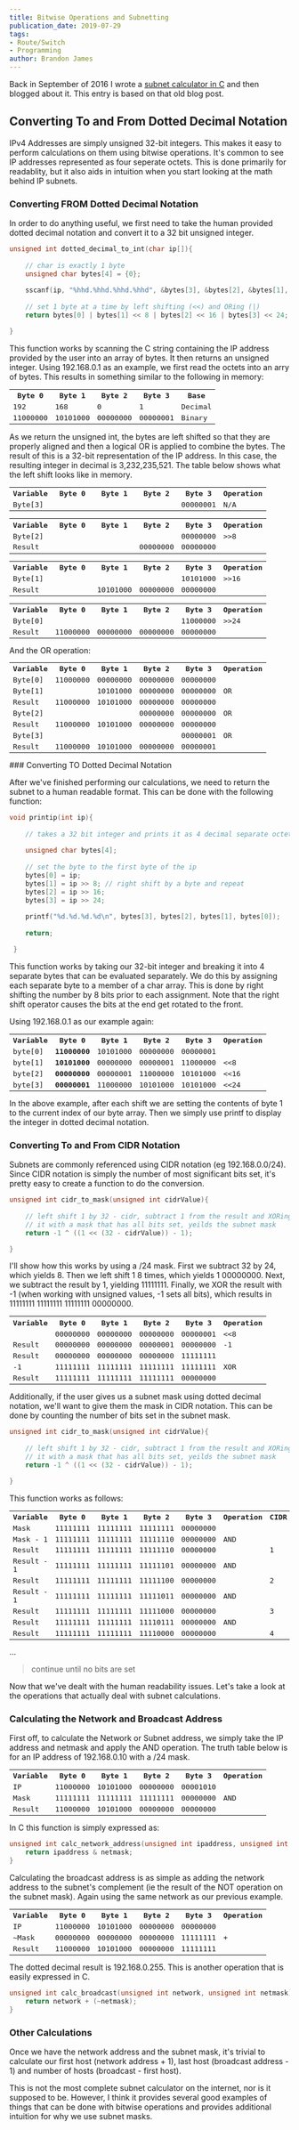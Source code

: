 ```yaml
---
title: Bitwise Operations and Subnetting
publication_date: 2019-07-29
tags:
- Route/Switch
- Programming
author: Brandon James
---
```


Back in September of 2016 I wrote a [subnet calculator in C](https://github.com/bjames/subnet) and then blogged about it. This entry is based on that old blog post.

## Converting To and From Dotted Decimal Notation

IPv4 Addresses are simply unsigned 32-bit integers. This makes it easy to perform calculations on them using bitwise operations. It's common to see IP addresses represented as four seperate octets. This is done primarily for readablity, but it also aids in intuition when you start looking at the math behind IP subnets. 

### Converting FROM Dotted Decimal Notation

In order to do anything useful, we first need to take the human provided dotted decimal notation and convert it to a 32 bit unsigned integer. 

```c
unsigned int dotted_decimal_to_int(char ip[]){
 
    // char is exactly 1 byte
    unsigned char bytes[4] = {0};
    
    sscanf(ip, "%hhd.%hhd.%hhd.%hhd", &bytes[3], &bytes[2], &bytes[1], &bytes[0]);
    
    // set 1 byte at a time by left shifting (<<) and ORing (|)
    return bytes[0] | bytes[1] << 8 | bytes[2] << 16 | bytes[3] << 24;

}
```

This function works by scanning the C string containing the IP address provided by the user into an array of bytes. It then returns an unsigned integer. Using 192.168.0.1 as an example, we first read the octets into an arry of bytes. This results in something similar to the following in memory:

<div class=table_wrap>
    <table style="font-family:monospace">
      <tr>
        <th>Byte 0</th>
        <th>Byte 1</th>
        <th>Byte 2</th>
        <th>Byte 3</th>
        <th>Base</th>
      </tr>
      <tr>
        <td>192</td>
        <td>168</td>
        <td>0</td>
        <td>1</td>
        <td>Decimal</td>
      </tr>
      <tr>
        <td>11000000<br></td>
        <td>10101000</td>
        <td>00000000</td>
        <td>00000001</td>
        <td>Binary</td>
      </tr>
    </table>
</div>

As we return the unsigned int, the bytes are left shifted so that they are properly aligned and then a logical OR is applied to combine the bytes. The result of this is a 32-bit representation of the IP address. In this case, the resulting integer in decimal is 3,232,235,521. The table below shows what the left shift looks like in memory. 

<div class=table_wrap>
<table style="font-family:monospace">
 <tbody>
 <tr>
 <th>Variable</th>
 <th>Byte 0</th>
 <th>Byte 1</th>
 <th>Byte 2</th>
 <th>Byte 3</th>
 <th>Operation</th>
 </tr>
 <tr>
 <td>Byte[3]</td>
 <td><span style="visibility: hidden;">00000000</span></td>
 <td><span style="visibility: hidden;">00000000</span></td>
 <td><span style="visibility: hidden;">00000000</span></td>
 <td>00000001</td>
 <td>N/A</td>
 </tr>
 </tbody>
 </table>
</div>
<div class=table_wrap>
<table style="font-family:monospace">
 <tbody>
 <tr>
 <th>Variable</th>
 <th>Byte 0</th>
 <th>Byte 1</th>
 <th>Byte 2</th>
 <th>Byte 3</th>
 <th>Operation</th>
 </tr>
 <tr>
 <td>Byte[2]</td>
 <td><span style="visibility: hidden;">00000000</span></td>
 <td><span style="visibility: hidden;">00000000</span></td>
 <td><span style="visibility: hidden;">00000000</span></td>
 <td>00000000</td>
 <td>>>8</td>
 </tr>
 <tr>
 <td>Result</td>
 <td></td>
 <td></td>
 <td>00000000</td>
 <td>00000000</td>
 <td></td>
 </tr>
 </tbody>
 </table>
</div>
<div class=table_wrap>
<table style="font-family:monospace">
 <tbody>
 <tr>
 <th>Variable</th>
 <th>Byte 0</th>
 <th>Byte 1</th>
 <th>Byte 2</th>
 <th>Byte 3</th>
 <th>Operation</th>
 </tr>
 <tr>
 <td>Byte[1]</td>
 <td><span style="visibility: hidden;">00000000</span></td>
 <td><span style="visibility: hidden;">00000000</span></td>
 <td><span style="visibility: hidden;">00000000</span></td>
 <td>10101000</td>
 <td>>>16</td>
 </tr>
 <tr>
 <td>Result</td>
 <td></td>
 <td>10101000</td>
 <td>00000000</td>
 <td>00000000</td>
 <td></td>
 </tr>
 </tbody>
 </table>
</div>
<div class=table_wrap>
<table style="font-family:monospace">
 <tbody>
 <tr>
 <th>Variable</th>
 <th>Byte 0</th>
 <th>Byte 1</th>
 <th>Byte 2</th>
 <th>Byte 3</th>
 <th>Operation</th>
 </tr>
 <tr>
 <td>Byte[0]</td>
 <td></td>
 <td></td>
 <td></td>
 <td>11000000</td>
 <td>>>24</td>
 </tr>
 <tr>
 <td>Result</td>
 <td>11000000</td>
 <td>00000000</td>
 <td>00000000</td>
 <td>00000000</td>
 <td></td>
 </tr>
 </tbody>
 </table>
</div>
 And the OR operation:
<div class=table_wrap>
 <table style="font-family:monospace">
 <tbody>
 <tr>
 <th>Variable</th>
 <th>Byte 0</th>
 <th>Byte 1</th>
 <th>Byte 2</th>
 <th>Byte 3</th>
 <th>Operation</th>
 </tr>
 <tr>
 <td>Byte[0]</td>
 <td>11000000</td>
 <td>00000000</td>
 <td>00000000</td>
 <td>00000000</td>
 <td></td>
 </tr>
 <tr>
 <td>Byte[1]</td>
 <td></td>
 <td>10101000</td>
 <td>00000000</td>
 <td>00000000</td>
 <td>OR</td>
 </tr>
 <tr>
 <td>Result</td>
 <td>11000000</td>
 <td>10101000</td>
 <td>00000000</td>
 <td>00000000</td>
 <td></td>
 </tr>
 <tr>
 <td>Byte[2]</td>
 <td></td>
 <td></td>
 <td>00000000</td>
 <td>00000000</td>
 <td>OR</td>
 </tr>
 <tr>
 <td>Result</td>
 <td>11000000</td>
 <td>10101000</td>
 <td>00000000</td>
 <td>00000000</td>
 <td></td>
 </tr>
 <tr>
 <td>Byte[3]</td>
 <td></td>
 <td></td>
 <td></td>
 <td>00000001</td>
 <td>OR</td>
 </tr>
 <tr>
 <td>Result</td>
 <td>11000000</td>
 <td>10101000</td>
 <td>00000000</td>
 <td>00000001</td>
 <td></td>
 </tr>
 </tbody>
 </table>
</div>
### Converting TO Dotted Decimal Notation

After we've finished performing our calculations, we need to return the subnet to a human readable format. This can be done with the following function:

```c
void printip(int ip){
 
    // takes a 32 bit integer and prints it as 4 decimal separate octets
    
    unsigned char bytes[4];
    
    // set the byte to the first byte of the ip
    bytes[0] = ip;
    bytes[1] = ip >> 8; // right shift by a byte and repeat
    bytes[2] = ip >> 16;
    bytes[3] = ip >> 24;
    
    printf("%d.%d.%d.%d\n", bytes[3], bytes[2], bytes[1], bytes[0]);
    
    return;

 }
```

This function works by taking our 32-bit integer and breaking it into 4 separate bytes that can be evaluated separately. We do this by assigning each separate byte to a member of a char array. This is done by right shifting the number by 8 bits prior to each assignment. Note that the right shift operator causes the bits at the end get rotated to the front.

Using 192.168.0.1 as our example again:
<div class=table_wrap>
<table style="font-family:monospace">
    <tr>
        <th>Variable</th>
        <th>Byte 0</th>
        <th>Byte 1</th>
        <th>Byte 2</th>
        <th>Byte 3</th>
        <th>Operation</th>
    </tr>
    <tr>
        <td>byte[0]</td>
        <td><strong>11000000</strong></td>
        <td>10101000</td>
        <td>00000000</td>
        <td>00000001</td>
        <td></td>
    </tr>
    <tr>
        <td>byte[1]</td>
        <td><strong>10101000</strong></td>
        <td>00000000</td>
        <td>00000001</td>
        <td>11000000</td>
        <td><<8</td>
    </tr>
    <tr>
        <td>byte[2]</td>
        <td><strong>00000000</strong></td>
        <td>00000001</td>
        <td>11000000</td>
        <td>10101000</td>
        <td><<16</td>
    </tr>
    <tr>
        <td>byte[3]</td>
        <td><strong>00000001</strong></td>
        <td>11000000</td>
        <td>10101000</td>
        <td>10101000</td>
        <td><<24</td>
    </tr>
</table>
</div>
In the above example, after each shift we are setting the contents of byte 1 to the current index of our byte array. Then we simply use printf to display the integer in dotted decimal notation. 

### Converting To and From CIDR Notation

Subnets are commonly referenced using CIDR notation (eg 192.168.0.0/24). Since CIDR notation is simply the number of most significant bits set, it's pretty easy to create a function to do the conversion.

```c
unsigned int cidr_to_mask(unsigned int cidrValue){ 
    
    // left shift 1 by 32 - cidr, subtract 1 from the result and XORing
    // it with a mask that has all bits set, yeilds the subnet mask
    return -1 ^ ((1 << (32 - cidrValue)) - 1);

}
```

I'll show how this works by using a /24 mask. First we subtract 32 by 24, which yields 8. Then we left shift 1 8 times, which yields 1 00000000. Next, we subtract the result by 1, yielding 11111111. Finally, we XOR the result with -1 (when working with unsigned values, -1 sets all bits), which results in 11111111 11111111 11111111 00000000.
<div class=table_wrap>
<table style="font-family:monospace">
 <tr>
 <th>Variable</th>
 <th>Byte 0</th>
 <th>Byte 1</th>
 <th>Byte 2</th>
 <th>Byte 3</th>
 <th>Operation</th>
 </tr>
 <tr>
 <td></td>
 <td>00000000</td>
 <td>00000000</td>
 <td>00000000</td>
 <td>00000001</td>
 <td><<8</td>
 </tr>
 <tr>
 <td>Result</td>
 <td>00000000</td>
 <td>00000000</td>
 <td>00000001</td>
 <td>00000000</td>
 <td>-1</td>
 </tr>
 <tr>
 <td>Result</td>
 <td>00000000</td>
 <td>00000000</td>
 <td>00000000</td>
 <td>11111111</td>
 <td></td>
 </tr>
 <tr>
 <td>-1</td>
 <td> 11111111</td>
 <td> 11111111</td>
 <td>11111111</td>
 <td>11111111</td>
 <td>XOR</td>
 </tr>
 <tr>
 <td>Result</td>
 <td>11111111</td>
 <td>11111111</td>
 <td>11111111</td>
 <td>00000000</td>
 <td></td>
 </tr>
 </table>
</div>
 Additionally, if the user gives us a subnet mask using dotted decimal notation, we'll want to give them the mask in CIDR notation. This can be done by counting the number of bits set in the subnet mask.  

```c
unsigned int cidr_to_mask(unsigned int cidrValue){
 
    // left shift 1 by 32 - cidr, subtract 1 from the result and XORing
    // it with a mask that has all bits set, yeilds the subnet mask
    return -1 ^ ((1 << (32 - cidrValue)) - 1);

}
```

This function works as follows:
<div class=table_wrap>
<table style="font-family:monospace">
 <tr>
 <th>Variable</th>
 <th>Byte 0</th>
 <th>Byte 1</th>
 <th>Byte 2</th>
 <th>Byte 3</th>
 <th>Operation</th>
 <th>CIDR</th>
 </tr>
 <tr>
 <td>Mask</td>
 <td>11111111</td>
 <td>11111111</td>
 <td>11111111</td>
 <td>00000000</td>
 <td></td>
 <td></td>
 </tr>
 <tr>
 <td>Mask - 1</td>
 <td>11111111</td>
 <td>11111111</td>
 <td>11111110</td>
 <td>00000000</td>
 <td>AND</td>
 <td></td>
 </tr>
 <tr>
 <td>Result</td>
 <td>11111111</td>
 <td>11111111</td>
 <td>11111110</td>
 <td>00000000</td>
 <td></td>
 <td> 1</td>
 </tr>
 <tr>
 <td>Result - 1</td>
 <td>11111111</td>
 <td>11111111</td>
 <td>11111101</td>
 <td>00000000</td>
 <td>AND</td>
 <td></td>
 </tr>
 <tr>
 <td>Result</td>
 <td>11111111</td>
 <td>11111111</td>
 <td>11111100</td>
 <td>00000000</td>
 <td></td>
 <td> 2</td>
 </tr>
 <tr>
 <td>Result - 1</td>
 <td>11111111</td>
 <td>11111111</td>
 <td>‭11111011‬</td>
 <td>00000000</td>
 <td>AND</td>
 <td></td>
 </tr>
 <tr>
 <td>Result</td>
 <td>11111111</td>
 <td>11111111</td>
 <td>‭11111000‬</td>
 <td>00000000</td>
 <td></td>
 <td> 3</td>
 </tr>
 <tr>
 <td>Result</td>
 <td>11111111</td>
 <td>11111111</td>
 <td>‭11110111‬</td>
 <td>00000000</td>
 <td>AND</td>
 <td></td>
 </tr>
 <tr>
 <td>Result</td>
 <td>11111111</td>
 <td>11111111</td>
 <td>‭11110000‬</td>
 <td>00000000</td>
 <td></td>
 <td> 4</td>
 </tr>
</table>
</div>
...

> continue until no bits are set

Now that we've dealt with the human readability issues. Let's take a look at the operations that actually deal with subnet calculations.

### Calculating the Network and Broadcast Address

First off, to calculate the Network or Subnet address, we simply take the IP address and netmask and apply the AND operation. The truth table below is for an IP address of 192.168.0.10 with a /24 mask.
<div class=table_wrap>
<table style="font-family:monospace">
 <tbody>
 <tr>
 <th>Variable</th>
 <th>Byte 0</th>
 <th>Byte 1</th>
 <th>Byte 2</th>
 <th>Byte 3</th>
 <th>Operation</th>
 </tr>
 <tr>
 <td>IP</td>
 <td>11000000</td>
 <td>10101000</td>
 <td>00000000</td>
 <td>00001010</td>
 <td></td>
 </tr>
 <tr>
 <td>Mask</td>
 <td>11111111</td>
 <td>11111111</td>
 <td>11111111</td>
 <td>00000000</td>
 <td>AND</td>
 </tr>
 <tr>
 <td>Result</td>
 <td>11000000</td>
 <td>10101000</td>
 <td>00000000</td>
 <td>00000000</td>
 <td></td>
 </tr>
</table>
</div>
In C this function is simply expressed as:

```c
unsigned int calc_network_address(unsigned int ipaddress, unsigned int netmask){
    return ipaddress & netmask;
}
```

Calculating the broadcast address is as simple as adding the network address to the subnet's complement (ie the result of the NOT operation on the subnet mask). Again using the same network as our previous example.
<div class=table_wrap>
<table style="font-family:monospace">
 <tr>
 <th>Variable</th>
 <th>Byte 0</th>
 <th>Byte 1</th>
 <th>Byte 2</th>
 <th>Byte 3</th>
 <th>Operation</th>
 </tr>
 <tr>
 <td>IP</td>
 <td>11000000</td>
 <td>10101000</td>
 <td>00000000</td>
 <td>00000000</td>
 <td></td>
 </tr>
 <tr>
 <td>~Mask</td>
 <td>00000000</td>
 <td>00000000</td>
 <td>00000000</td>
 <td>11111111</td>
 <td>+</td>
 </tr>
 <tr>
 <td>Result</td>
 <td>11000000</td>
 <td>10101000</td>
 <td>00000000</td>
 <td>11111111</td>
 <td></td>
 </tr>
</table>
</div>
The dotted decimal result is 192.168.0.255. This is another operation that is easily expressed in C.

```c
unsigned int calc_broadcast(unsigned int network, unsigned int netmask){
    return network + (~netmask);
}
```
### Other Calculations

Once we have the network address and the subnet mask, it's trivial to calculate our first host (network address + 1), last host (broadcast address - 1) and number of hosts (broadcast - first host).

This is not the most complete subnet calculator on the internet, nor is it supposed to be. However, I think it provides several good examples of things that can be done with bitwise operations and provides additional intuition for why we use subnet masks.
